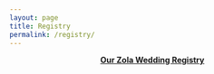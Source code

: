 ```yaml
---
layout: page
title: Registry
permalink: /registry/
---
```

<center>
<a class="zola-registry-embed" href="www.zola.com/registry/paigeandjordanjuly20" data-registry-key="paigeandjordanjuly20"><b>Our Zola Wedding Registry</b></a><script>!function(e,t,n){var s,a=e.getElementsByTagName(t)[0];e.getElementById(n)||(s=e.createElement(t),s.id=n,s.async=!0,s.src="https://widget.zola.com/js/widget.js",a.parentNode.insertBefore(s,a))}(document,"script","zola-wjs");</script>
</center>
